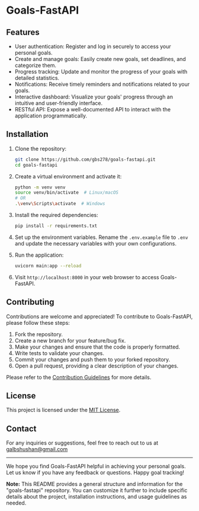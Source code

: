 # Goals-FastAPI


## Features

- User authentication: Register and log in securely to access your personal goals.
- Create and manage goals: Easily create new goals, set deadlines, and categorize them.
- Progress tracking: Update and monitor the progress of your goals with detailed statistics.
- Notifications: Receive timely reminders and notifications related to your goals.
- Interactive dashboard: Visualize your goals' progress through an intuitive and user-friendly interface.
- RESTful API: Expose a well-documented API to interact with the application programmatically.

## Installation

1. Clone the repository:

   ```bash
   git clone https://github.com/gbs278/goals-fastapi.git
   cd goals-fastapi
   ```

2. Create a virtual environment and activate it:

   ```bash
   python -m venv venv
   source venv/bin/activate  # Linux/macOS
   # OR
   .\venv\Scripts\activate  # Windows
   ```

3. Install the required dependencies:

   ```bash
   pip install -r requirements.txt
   ```

4. Set up the environment variables. Rename the `.env.example` file to `.env` and update the necessary variables with your own configurations.

5. Run the application:

   ```bash
   uvicorn main:app --reload
   ```

6. Visit `http://localhost:8000` in your web browser to access Goals-FastAPI.

## Contributing

Contributions are welcome and appreciated! To contribute to Goals-FastAPI, please follow these steps:

1. Fork the repository.
2. Create a new branch for your feature/bug fix.
3. Make your changes and ensure that the code is properly formatted.
4. Write tests to validate your changes.
5. Commit your changes and push them to your forked repository.
6. Open a pull request, providing a clear description of your changes.

Please refer to the [Contribution Guidelines](CONTRIBUTING.md) for more details.

## License

This project is licensed under the [MIT License](LICENSE).

## Contact

For any inquiries or suggestions, feel free to reach out to us at galbshushan@gmail.com

---

We hope you find Goals-FastAPI helpful in achieving your personal goals. Let us know if you have any feedback or questions. Happy goal tracking!

**Note:** This README provides a general structure and information for the "goals-fastapi" repository. You can customize it further to include specific details about the project, installation instructions, and usage guidelines as needed.
